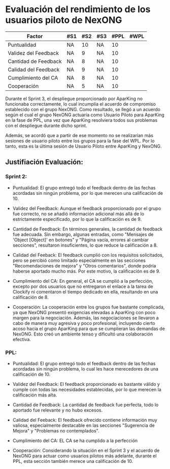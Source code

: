 # Evaluación del rendimiento de los usuarios piloto de NexONG

| Factor               | #S1 | #S2 | #S3 | #PPL | #WPL |
| -------------------- | --- | --- | --- | ---- | ---- |
| Puntualidad          | NA  | 10  | NA    | 10     |      |
| Validez del Feedback | NA  | 9   | NA    | 10     |      |
| Cantidad de Feedback | NA  | 8   | NA    | 10     |      |
| Calidad del Feedback | NA  | 9   | NA    | 10     |      |
| Cumplimiento del CA  | NA  | 8   | NA    | 10     |      |
| Cooperación          | NA  | 5   | NA    | 10     |      |

Durante el Sprint 3, el despliegue proporcionado por AparKing no funcionaba correctamente, lo cual incumplía el acuerdo de compromiso establecido con el grupo NexONG. Como resultado, se llegó a un acuerdo según el cual el grupo NexONG actuaría como Usuario Piloto para AparKing en la fase de PPL, una vez que AparKing resolviera todos sus problemas con el despliegue durante dicho sprint.

Además, se acordó que a partir de ese momento no se realizarían más sesiones de usuario piloto entre los grupos para la fase del WPL. Por lo tanto, esta es la última sesión de Usuario Piloto entre AparKing y NexONG.

## Justifiación Evaluación:

### Sprint 2:

- Puntualidad: El grupo entregó todo el feedback dentro de las fechas acordadas sin ningún problema, por lo que merecen una calificación de 10.

- Validez del Feedback: Aunque el feedback proporcionado por el grupo fue correcto, no se añadió información adicional más allá de lo estrictamente especificado, por lo que la calificación es de 9.

- Cantidad de Feedback: En términos generales, la cantidad de feedback fue adecuada. Sin embargo, algunas entradas, como "Mensajes de 'Object [Object]' en botones" y "Página vacía, errores al cambiar secciones", resultaron insuficientes, lo que reduce la calificación a 8.

- Calidad del Feeback: El feedback cumplió con los requisitos solicitados, pero se percibió como limitado especialmente en las secciones "Recomendaciones de mejora" y "Otros comentarios", donde podría haberse aportado mucho más. Por este motivo, la calificación es de 9.

- Cumplimiento del CA: En general, el CA se cumplió a la perfección, excepto por dos usuarios que no entregaron el enlace a la tarea de Clockify ni comentaron el tiempo dedicado en ella, resultando en una calificación de 8.

- Cooperación: La cooperación entre los grupos fue bastante complicada, ya que NexONG presentó exigencias elevadas a AparKing con poco margen para la negociación. Además, las negociaciones se llevaron a cabo de manera muy agresiva y poco profesional, incluyendo cierto acoso hacia el grupo AparKing para que se cumplieran las demandas de NexONG. Esto creó un ambiente tenso y dificultó una colaboración efectiva.

### PPL:

- Puntualidad: El grupo entregó todo el feedback dentro de las fechas acordadas sin ningún problema, lo cual les hace merecedores de una calificación de 10.

- Validez del Feedback: El feedback proporcionado es bastante válido y cumple con todas las necesidades establecidas, por lo que merecen la calificación más alta.

- Cantidad de Feedback: La cantidad de feedback fue perfecta, todo lo aportado fue relevante y no hubo excesos.

- Calidad del Feeback: El feedback ofrecido contiene información muy valiosa, especialmente destacable en las secciones "Sugerencia de Mejora" y "Problemas no contemplados".

- Cumplimiento del CA: EL CA se ha cumplido a la perfección

- Cooperación: Considerando la situación en el Sprint 3 y el acuerdo de NexONG para actuar como usuarios pilotos más adelante, durante el PPL, esta sección también merece una calificación de 10.
